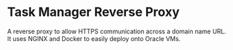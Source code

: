 # Task Manager Reverse Proxy
A reverse proxy to allow HTTPS communication across a domain name URL. It uses NGINX and Docker to easily deploy onto Oracle VMs.